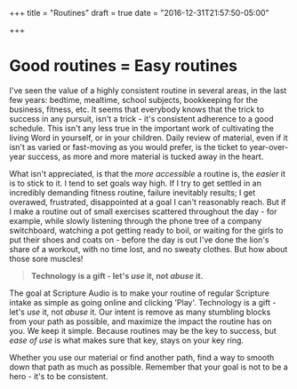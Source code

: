 +++
title = "Routines"
draft = true
date = "2016-12-31T21:57:50-05:00"

+++

# Good routines = Easy routines

I've seen the value of a highly consistent routine in several areas, in the last few years: bedtime, mealtime, school subjects, bookkeeping for the business, fitness, etc.  It seems that everybody knows that the trick to success in any pursuit, isn't a trick - it's consistent adherence to a good schedule.  This isn't any less true in the important work of cultivating the living Word in yourself, or in your children.  Daily review of material, even if it isn't as varied or fast-moving as you would prefer, is the ticket to year-over-year success, as more and more material is tucked away in the heart.

What isn't appreciated, is that the *more accessible* a routine is, the *easier* it is to stick to it.  I tend to set goals way high.  If I try to get settled in an incredibly demanding fitness routine, failure inevitably results; I get overawed, frustrated, disappointed at a goal I can't reasonably reach.  But if I make a routine out of small exercises scattered throughout the day - for example, while slowly listening through the phone tree of a company switchboard, watching a pot getting ready to boil, or waiting for the girls to put their shoes and coats on - before the day is out I've done the lion's share of a workout, with no time lost, and no sweaty clothes.  But how about those sore muscles!

> **Technology is a gift - let's *use* it, not *abuse* it.** 


The goal at Scripture Audio is to make your routine of regular Scripture intake as simple as going online and clicking 'Play'.  Technology is a gift - let's *use* it, not *abuse* it.  Our intent is remove as many stumbling blocks from your path as possible, and maximize the impact the routine has on you.  We keep it simple.  Because routines may be the key to success, but *ease of use* is what makes sure that key, stays on your key ring.  

Whether you use our material or find another path, find a way to smooth down that path as much as possible.  Remember that your goal is not to be a hero - it's to be consistent.